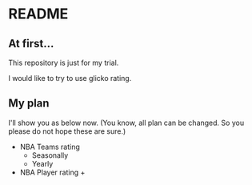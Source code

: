# README

## At first...

This repository is just for my trial.

I would like to try to use glicko rating.

## My plan

I'll show you as below now. (You know, all plan can be changed. So you please do not hope these are sure.)

- NBA Teams rating
    + Seasonally
    + Yearly
- NBA Player rating
    + 
